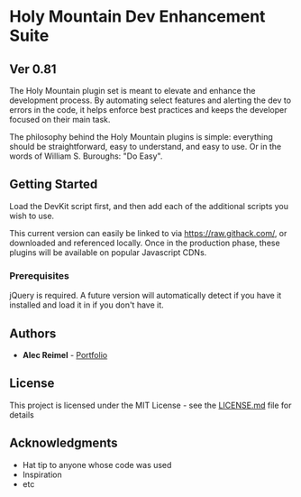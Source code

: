 # Holy Mountain Dev Enhancement Suite

## Ver 0.81

The Holy Mountain plugin set is meant to elevate and enhance the development process.  By automating select features and alerting the dev to errors in the code, it helps enforce best practices and keeps the developer focused on their main task.  

The philosophy behind the Holy Mountain plugins is simple: everything should be straightforward, easy to understand, and easy to use.  Or in the words of William S. Buroughs: "Do Easy".

## Getting Started

Load the DevKit script first, and then add each of the additional scripts you wish to use.

This current version can easily be linked to via <https://raw.githack.com/>, or downloaded and referenced locally.  Once in the production phase, these plugins will be available on popular Javascript CDNs.

### Prerequisites

jQuery is required.  A future version will automatically detect if you have it installed and load it in if you don't have it.

## Authors

* **Alec Reimel** - [Portfolio](https://alecreimel.com/)


## License

This project is licensed under the MIT License - see the [LICENSE.md](LICENSE.md) file for details

## Acknowledgments

* Hat tip to anyone whose code was used
* Inspiration
* etc
